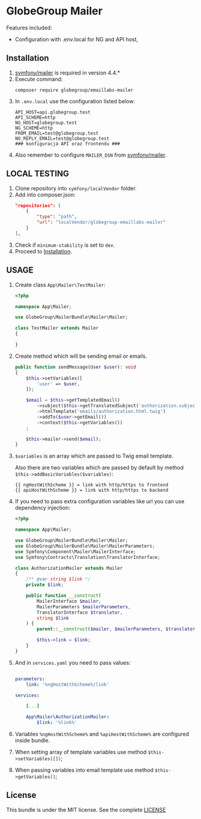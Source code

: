 GlobeGroup Mailer
=============

Features included:

- Configuration with .env.local for NG and API host, 

Installation
------------
<a name="installation" />

1.  [symfony/mailer](https://github.com/symfony/mailer) is required in version 4.4.*
1.  Execute command:
    ```
    composer require globegroup/emaillabs-mailer
    ```
1.  In `.env.local` use the configuration listed below:
    ```dotenv
    API_HOST=api.globegroup.test
    API_SCHEME=http
    NG_HOST=globegroup.test
    NG_SCHEME=http
    FROM_EMAIL=test@globegroup.test
    NO_REPLY_EMAIL=test@globegroup.test
    ### konfiguracja API oraz frontendu ###
    ```
1.  Also remember to configure `MAILER_DSN` from [symfony/mailer](https://github.com/symfony/mailer).

LOCAL TESTING
------------
<a name="local-testing" />

1.  Clone repository into `symfony/localVendor` folder.
1.  Add into composer.json:
    ```json
    "repositories": [
        {
            "type": "path",
            "url": "localVendor/globegroup-emaillabs-mailer"
        }
    ],
    ```
1.  Check if `minimum-stability` is set to `dev`.
1.  Proceed to [Installation](#installation).

USAGE
------------
<a name="usage" />

1.  Create class `App\Mailer\TestMailer`:
    ```php
    <?php
    
    namespace App\Mailer;
    
    use GlobeGroup\MailerBundle\Mailer\Mailer;
    
    class TestMailer extends Mailer
    {
    
    }
    ```
1.  Create method which will be sending email or emails.
    ```php
    public function sendMessage(User $user): void
    {
        $this->setVariables([
            'user' => $user,
        ]);

        $email = $this->getTemplatedEmail()
            ->subject($this->getTranslatedSubject('authorization.subject'))
            ->htmlTemplate('emails/authorization.html.twig')
            ->addTo($user->getEmail())
            ->context($this->getVariables())
        ;

        $this->mailer->send($email);
    }
    ```
1.  `$variables` is an array which are passed to Twig email template. 
    
    Also there are two variables which are passed by default by method `$this->addBasicVariables($variables)`:
    ```twig
    {{ ngHostWithScheme }} = link with http/https to frontend 
    {{ apiHostWithScheme }} = link with http/https to backend
    ```
1.  If you need to pass extra configuration variables like url you can use dependency injection:
    ```php
    <?php
    
    namespace App\Mailer;
    
    use GlobeGroup\MailerBundle\Mailer\Mailer;
    use GlobeGroup\MailerBundle\Mailer\MailerParameters;
    use Symfony\Component\Mailer\MailerInterface;
    use Symfony\Contracts\Translation\TranslatorInterface;
    
    class AuthorizationMailer extends Mailer
    {
        /** @var string $link */
        private $link;
    
        public function __construct(
            MailerInterface $mailer,
            MailerParameters $mailerParameters,
            TranslatorInterface $translator,
            string $link
        ) {
            parent::__construct($mailer, $mailerParameters, $translator);
    
            $this->link = $link;
        }
    }
    ```
1.  And in `services.yaml` you need to pass values:
    ```yaml
    
    parameters:
        link: '%ngHostWithScheme%/link'
    
    services:
    
        [...]
    
        App\Mailer\AuthorizationMailer:
            $link: '%link%'

    ```
1.  Variables `%ngHostWithScheme%` and `%apiHostWithScheme%` are configured inside bundle.
1.  When setting array of template variables use method `$this->setVariables([])`;
1.  When passing variables into email template use method `$this->getVariables()`;

License
-------

This bundle is under the MIT license. See the complete [LICENSE](LICENSE)

